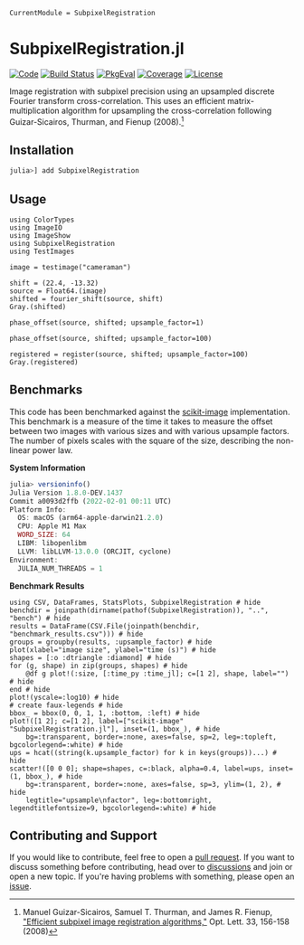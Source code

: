 ```@meta
CurrentModule = SubpixelRegistration
```

# SubpixelRegistration.jl

[![Code](https://img.shields.io/badge/Code-GitHub-black.svg)](https://github.com/JuliaHCI/SubpixelRegistration.jl)
[![Build Status](https://github.com/JuliaHCI/SubpixelRegistration.jl/actions/workflows/CI.yml/badge.svg?branch=main)](https://github.com/JuliaHCI/SubpixelRegistration.jl/actions/workflows/CI.yml?query=branch%3Amain)
[![PkgEval](https://juliaci.github.io/NanosoldierReports/pkgeval_badges/S/SubpixelRegistration.svg)](https://juliaci.github.io/NanosoldierReports/pkgeval_badges/report.html)
[![Coverage](https://codecov.io/gh/JuliaHCI/SubpixelRegistration.jl/branch/main/graph/badge.svg)](https://codecov.io/gh/JuliaHCI/SubpixelRegistration.jl)
[![License](https://img.shields.io/github/license/JuliaHCI/SubpixelRegistration.jl?color=yellow)](https://github.com/JuliaHCI/SubpixelRegistration.jl/blob/main/LICENSE)

Image registration with subpixel precision using an upsampled discrete Fourier transform cross-correlation. This uses an efficient matrix-multiplication algorithm for upsampling the cross-correlation following Guizar-Sicairos, Thurman, and Fienup (2008).[^1]

[^1]: Manuel Guizar-Sicairos, Samuel T. Thurman, and James R. Fienup, ["Efficient subpixel image registration algorithms,"](http://www.opticsinfobase.org/ol/fulltext.cfm?uri=ol-33-2-156&id=148843) Opt. Lett. 33, 156-158 (2008)

## Installation

```julia
julia>] add SubpixelRegistration
```

## Usage

```@example test
using ColorTypes
using ImageIO
using ImageShow
using SubpixelRegistration
using TestImages

image = testimage("cameraman")
```

```@example test
shift = (22.4, -13.32)
source = Float64.(image)
shifted = fourier_shift(source, shift)
Gray.(shifted)
```

```@example test
phase_offset(source, shifted; upsample_factor=1)
```

```@example test
phase_offset(source, shifted; upsample_factor=100)
```

```@example test
registered = register(source, shifted; upsample_factor=100)
Gray.(registered)
```

## Benchmarks

This code has been benchmarked against the [scikit-image](https://github.com/scikit-image/scikit-image) implementation. This benchmark is a measure of the time it takes to measure the offset between two images with various sizes and with various upsample factors. The number of pixels scales with the square of the size, describing the non-linear power law.

**System Information**

```julia
julia> versioninfo()
Julia Version 1.8.0-DEV.1437
Commit a0093d2ffb (2022-02-01 00:11 UTC)
Platform Info:
  OS: macOS (arm64-apple-darwin21.2.0)
  CPU: Apple M1 Max
  WORD_SIZE: 64
  LIBM: libopenlibm
  LLVM: libLLVM-13.0.0 (ORCJIT, cyclone)
Environment:
  JULIA_NUM_THREADS = 1
```

**Benchmark Results**

```@example
using CSV, DataFrames, StatsPlots, SubpixelRegistration # hide
benchdir = joinpath(dirname(pathof(SubpixelRegistration)), "..", "bench") # hide
results = DataFrame(CSV.File(joinpath(benchdir, "benchmark_results.csv"))) # hide
groups = groupby(results, :upsample_factor) # hide
plot(xlabel="image size", ylabel="time (s)") # hide
shapes = [:o :dtriangle :diamond] # hide
for (g, shape) in zip(groups, shapes) # hide
    @df g plot!(:size, [:time_py :time_jl]; c=[1 2], shape, label="") # hide
end # hide
plot!(yscale=:log10) # hide
# create faux-legends # hide
bbox_ = bbox(0, 0, 1, 1, :bottom, :left) # hide
plot!([1 2]; c=[1 2], label=["scikit-image" "SubpixelRegistration.jl"], inset=(1, bbox_), # hide
    bg=:transparent, border=:none, axes=false, sp=2, leg=:topleft, bgcolorlegend=:white) # hide
ups = hcat((string(k.upsample_factor) for k in keys(groups))...) # hide
scatter!([0 0 0]; shape=shapes, c=:black, alpha=0.4, label=ups, inset=(1, bbox_), # hide
    bg=:transparent, border=:none, axes=false, sp=3, ylim=(1, 2), # hide
    legtitle="upsample\nfactor", leg=:bottomright, legendtitlefontsize=9, bgcolorlegend=:white) # hide

```

## Contributing and Support

If you would like to contribute, feel free to open a [pull request](https://github.com/JuliaHCI/SubpixelRegistration.jl/pulls). If you want to discuss something before contributing, head over to [discussions](https://github.com/JuliaHCI/SubpixelRegistration.jl/discussions) and join or open a new topic. If you're having problems with something, please open an [issue](https://github.com/JuliaHCI/SubpixelRegistration.jl/issues).
